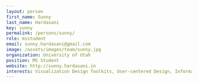 ```yaml
---
layout: person
first_name: Sunny
last_name: Hardasani
key: sunny
permalink: /persons/sunny/
role: msstudent
email: sunny.hardasani@gmail.com
image: /assets/images/team/sunny.jpg
organization: University of Utah
position: MS Student
website: http://sunny.hardasani.in
interests: Visualization Design Toolkits, User-centered Design, Information Visualization, Heterogeneous Data
---
```

